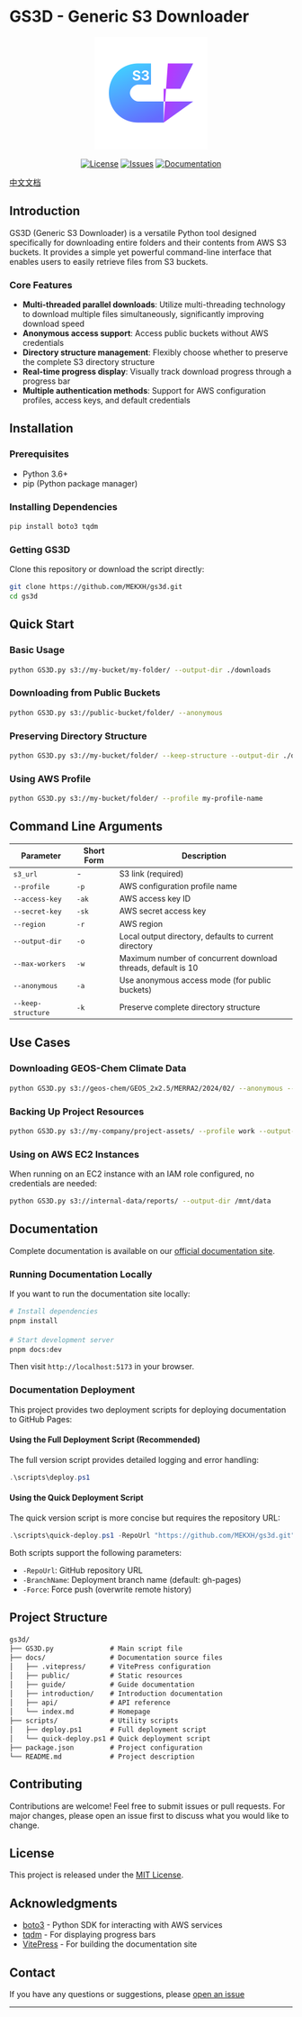 # GS3D - Generic S3 Downloader

<p align="center">
  <img src="./docs/public/logo.svg" alt="GS3D Logo" width="200"/>
</p>

<p align="center">
  <!-- <a href="https://github.com/MEKXH/gs3d/releases"><img src="https://img.shields.io/github/v/release/MEKXH/gs3d" alt="Release"></a> -->
  <a href="https://github.com/MEKXH/gs3d/blob/master/LICENSE"><img src="https://img.shields.io/github/license/MEKXH/gs3d" alt="License"></a>
  <a href="https://github.com/MEKXH/gs3d/issues"><img src="https://img.shields.io/github/issues/MEKXH/gs3d" alt="Issues"></a>
  <a href="https://mekxh.github.io/gs3d/"><img src="https://img.shields.io/badge/docs-online-blue" alt="Documentation"></a>
</p>

[中文文档](README_zh.md)

## Introduction

GS3D (Generic S3 Downloader) is a versatile Python tool designed specifically for downloading entire folders and their contents from AWS S3 buckets. It provides a simple yet powerful command-line interface that enables users to easily retrieve files from S3 buckets.

### Core Features

- **Multi-threaded parallel downloads**: Utilize multi-threading technology to download multiple files simultaneously, significantly improving download speed
- **Anonymous access support**: Access public buckets without AWS credentials
- **Directory structure management**: Flexibly choose whether to preserve the complete S3 directory structure
- **Real-time progress display**: Visually track download progress through a progress bar
- **Multiple authentication methods**: Support for AWS configuration profiles, access keys, and default credentials

## Installation

### Prerequisites

- Python 3.6+
- pip (Python package manager)

### Installing Dependencies

```bash
pip install boto3 tqdm
```

### Getting GS3D

Clone this repository or download the script directly:

```bash
git clone https://github.com/MEKXH/gs3d.git
cd gs3d
```

## Quick Start

### Basic Usage

```bash
python GS3D.py s3://my-bucket/my-folder/ --output-dir ./downloads
```

### Downloading from Public Buckets

```bash
python GS3D.py s3://public-bucket/folder/ --anonymous
```

### Preserving Directory Structure

```bash
python GS3D.py s3://my-bucket/folder/ --keep-structure --output-dir ./downloads
```

### Using AWS Profile

```bash
python GS3D.py s3://my-bucket/folder/ --profile my-profile-name
```

## Command Line Arguments

| Parameter | Short Form | Description |
|-----------|------------|-------------|
| `s3_url` | - | S3 link (required) |
| `--profile` | `-p` | AWS configuration profile name |
| `--access-key` | `-ak` | AWS access key ID |
| `--secret-key` | `-sk` | AWS secret access key |
| `--region` | `-r` | AWS region |
| `--output-dir` | `-o` | Local output directory, defaults to current directory |
| `--max-workers` | `-w` | Maximum number of concurrent download threads, default is 10 |
| `--anonymous` | `-a` | Use anonymous access mode (for public buckets) |
| `--keep-structure` | `-k` | Preserve complete directory structure |

## Use Cases

### Downloading GEOS-Chem Climate Data

```bash
python GS3D.py s3://geos-chem/GEOS_2x2.5/MERRA2/2024/02/ --anonymous --region us-east-1 --output-dir ./climate-data
```

### Backing Up Project Resources

```bash
python GS3D.py s3://my-company/project-assets/ --profile work --output-dir ./backup --keep-structure
```

### Using on AWS EC2 Instances

When running on an EC2 instance with an IAM role configured, no credentials are needed:

```bash
python GS3D.py s3://internal-data/reports/ --output-dir /mnt/data
```

## Documentation

Complete documentation is available on our [official documentation site](https://mekxh.github.io/gs3d/).

### Running Documentation Locally

If you want to run the documentation site locally:

```bash
# Install dependencies
pnpm install

# Start development server
pnpm docs:dev
```

Then visit `http://localhost:5173` in your browser.

### Documentation Deployment

This project provides two deployment scripts for deploying documentation to GitHub Pages:

#### Using the Full Deployment Script (Recommended)

The full version script provides detailed logging and error handling:

```powershell
.\scripts\deploy.ps1
```

#### Using the Quick Deployment Script

The quick version script is more concise but requires the repository URL:

```powershell
.\scripts\quick-deploy.ps1 -RepoUrl "https://github.com/MEKXH/gs3d.git"
```

Both scripts support the following parameters:
- `-RepoUrl`: GitHub repository URL
- `-BranchName`: Deployment branch name (default: gh-pages)
- `-Force`: Force push (overwrite remote history)

## Project Structure

```
gs3d/
├── GS3D.py              # Main script file
├── docs/                # Documentation source files
│   ├── .vitepress/      # VitePress configuration
│   ├── public/          # Static resources
│   ├── guide/           # Guide documentation
│   ├── introduction/    # Introduction documentation
│   ├── api/             # API reference
│   └── index.md         # Homepage
├── scripts/             # Utility scripts
│   ├── deploy.ps1       # Full deployment script
│   └── quick-deploy.ps1 # Quick deployment script
├── package.json         # Project configuration
└── README.md            # Project description
```

## Contributing

Contributions are welcome! Feel free to submit issues or pull requests. For major changes, please open an issue first to discuss what you would like to change.

## License

This project is released under the [MIT License](LICENSE).

## Acknowledgments

- [boto3](https://github.com/boto/boto3) - Python SDK for interacting with AWS services
- [tqdm](https://github.com/tqdm/tqdm) - For displaying progress bars
- [VitePress](https://vitepress.dev/) - For building the documentation site

## Contact

If you have any questions or suggestions, please [open an issue](https://github.com/MEKXH/gs3d/issues)

---
